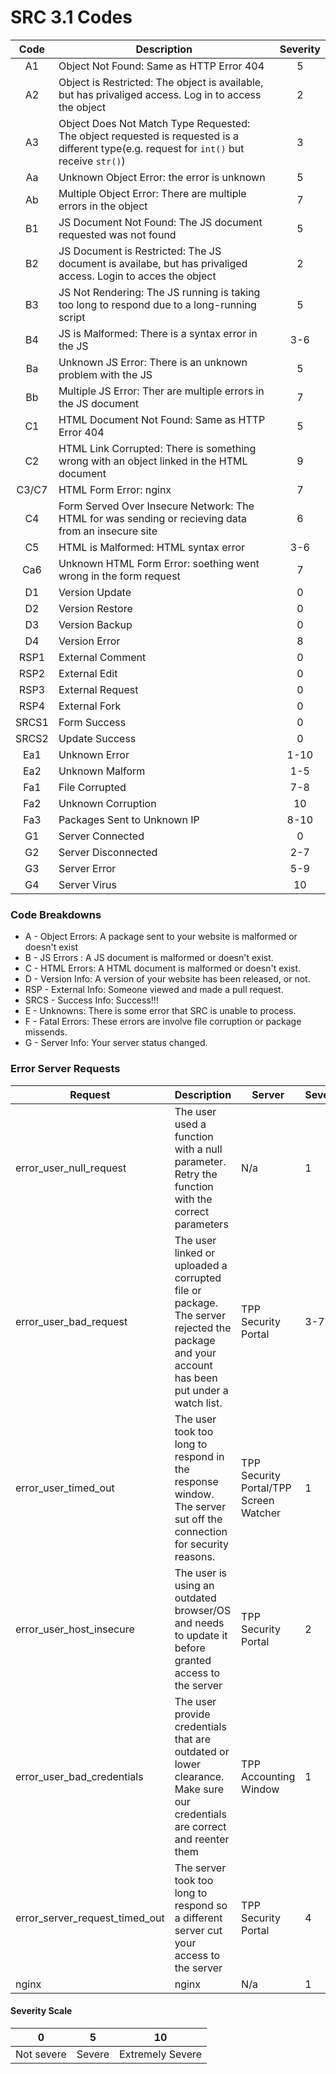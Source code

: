 # SRC 3.1 Codes
| Code | Description | Severity |
| :---: | --- | :---: |
| A1 | Object Not Found: Same as HTTP Error 404 | 5 |
| A2 | Object is Restricted: The object is available, but has privaliged access. Log in to access the object| 2 |
| A3 | Object Does Not Match Type Requested: The object requested is requested is a different type(e.g. request for `int()` but receive `str()`)| 3 |
| Aa | Unknown Object Error: the error is unknown | 5 |
| Ab | Multiple Object Error: There are multiple errors in the object | 7 |
| B1 | JS Document Not Found: The JS document requested was not found | 5 |
| B2 | JS Document is Restricted: The JS document is availabe, but has privaliged access. Login to acces the object | 2 |
| B3 | JS Not Rendering: The JS running is taking too long to respond due to a long-running script | 5 |
| B4 | JS is Malformed: There is a syntax error in the JS | 3-6 |
| Ba | Unknown JS Error: There is an unknown problem with the JS | 5 |
| Bb | Multiple JS Error: Ther are multiple errors in the JS document | 7 |
| C1 | HTML Document Not Found: Same as HTTP Error 404 | 5 |
| C2 | HTML Link Corrupted: There is something wrong with an object linked in the HTML document | 9 |
| C3/C7 | HTML Form Error: nginx | 7 |
| C4 | Form Served Over Insecure Network: The HTML for was sending or recieving data from an insecure site | 6 |
| C5 | HTML is Malformed: HTML syntax error | 3-6 |
| Ca6 | Unknown HTML Form Error: soething went wrong in the form request | 7 |
| D1 | Version Update | 0 |
| D2 | Version Restore | 0 |
| D3 | Version Backup | 0 |
| D4 | Version Error | 8 |
| RSP1 | External Comment | 0 |
| RSP2 | External Edit | 0 |
| RSP3 | External Request | 0 |
| RSP4 | External Fork | 0 |
| SRCS1 | Form Success | 0 |
| SRCS2 | Update Success | 0 |
| Ea1 | Unknown Error | 1-10 |
| Ea2 | Unknown Malform | 1-5 |
| Fa1 | File Corrupted | 7-8|
| Fa2 | Unknown Corruption | 10 |
| Fa3 | Packages Sent to Unknown IP | 8-10 |
| G1 | Server Connected | 0 |
| G2 | Server Disconnected | 2-7 |
| G3 | Server Error | 5-9 |
| G4 | Server Virus | 10 |
### Code Breakdowns
+ A - Object Errors: A package sent to your website is malformed or doesn't exist
+ B - JS Errors : A JS document is malformed or doesn't exist.
+ C - HTML Errors: A HTML document is malformed or doesn't exist.
+ D - Version Info: A version of your website has been released, or not.
+ RSP - External Info: Someone viewed and made a pull request.
+ SRCS - Success Info: Success!!!
+ E - Unknowns: There is some error that SRC is unable to process.
+ F - Fatal Errors: These errors are involve file corruption or package missends.
+ G - Server Info: Your server status changed.
### Error Server Requests
| Request | Description | Server | Severity |
| --- | --- | --- | --- |
| error_user_null_request | The user used a function with a null parameter. Retry the function with the correct parameters | N/a | 1 |
| error_user_bad_request | The user linked or uploaded a corrupted file or package. The server rejected the package and your account has been put under a watch list. | TPP Security Portal | 3-7 |
| error_user_timed_out | The user took too long to respond in the response window. The server sut off the connection for security reasons. | TPP Security Portal/TPP Screen Watcher | 1 |
| error_user_host_insecure | The user is using an outdated browser/OS and needs to update it before granted access to the server | TPP Security Portal | 2 |
| error_user_bad_credentials | The user provide credentials that are outdated or lower clearance. Make sure our credentials are correct and reenter them | TPP Accounting Window | 1 |
| error_server_request_timed_out | The server took too long to respond so a different server cut your access to the server | TPP Security Portal | 4 |
| nginx | nginx | N/a | 1 |
#### Severity Scale
| 0 | 5 | 10 |
| --- | --- | --- |
| Not severe | Severe | Extremely Severe |
